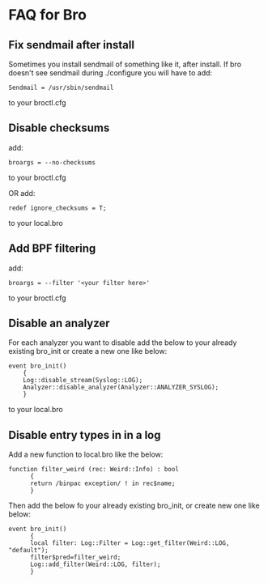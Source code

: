 # FAQ for Bro


## Fix sendmail after install
Sometimes you install sendmail of something like it, after install.  If bro doesn't see sendmail during ./configure you will have to add:
~~~
Sendmail = /usr/sbin/sendmail
~~~
to your broctl.cfg


## Disable checksums
add:
~~~
broargs = --no-checksums
~~~
to your broctl.cfg

OR
add:
~~~
redef ignore_checksums = T;
~~~
to your local.bro


## Add BPF filtering
add:
~~~
broargs = --filter '<your filter here>'
~~~
to your broctl.cfg


## Disable an analyzer
For each analyzer you want to disable add the below to your already existing bro_init or create a new one like below:
~~~
event bro_init()
    {
    Log::disable_stream(Syslog::LOG);
    Analyzer::disable_analyzer(Analyzer::ANALYZER_SYSLOG);
    }
~~~
to your local.bro


## Disable entry types in in a log
Add a new function to local.bro like the below:
~~~
function filter_weird (rec: Weird::Info) : bool
      {
      return /binpac exception/ ! in rec$name;
      }
~~~
Then add the below fo your already existing bro_init, or create new one like below:
~~~
event bro_init()
      {
      local filter: Log::Filter = Log::get_filter(Weird::LOG, "default");
      filter$pred=filter_weird;
      Log::add_filter(Weird::LOG, filter);
      }
~~~
